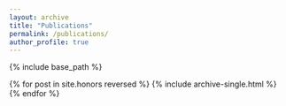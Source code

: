 ```yaml
---
layout: archive
title: "Publications"
permalink: /publications/
author_profile: true
---
```


{% include base_path %}

{% for post in site.honors reversed %}
  {% include archive-single.html %}
{% endfor %}
